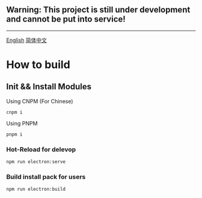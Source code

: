 ## Warning: This project is still under development and cannot be put into service!

---

[English](./README.md)
[简体中文](./README_CN.md)

# How to build

## Init && Install Modules

Using CNPM (For Chinese)
```
cnpm i
```
Using PNPM
```
pnpm i
```

### Hot-Reload for delevop
```
npm run electron:serve
```

### Build install pack for users
```
npm run electron:build
```